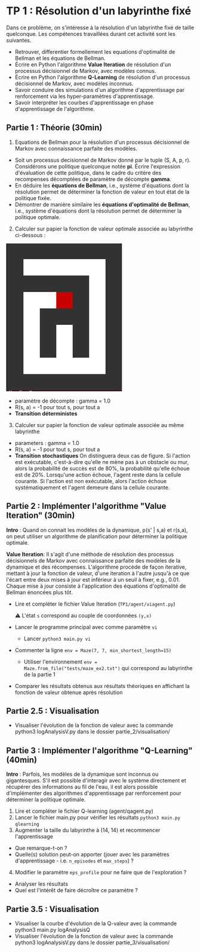 # TP 1 : Résolution d'un labyrinthe fixé

Dans ce problème, on s'intéresse à la résolution d'un labyrinthe fixé de taille quelconque. Les compétences travaillées durant cet activité sont les suivantes.

- Retrouver, differentier formellement les equations d'optimalité de Bellman et les équations de Bellman.
- Écrire en Python l'algorithme **Value Iteration** de résolution  d'un processus décisionnel de Markov, avec modèles connus. 
- Écrire en Python l'algorithme **Q-Learning** de résolution  d'un processus décisionnel de Markov, avec modèles inconnus. 
- Savoir conduire des simulations d'un algorithme d'apprentissage par renforcement via les hyper-paramètres d'apprentissage.
- Savoir interpréter les courbes d'apprentissage en phase d'apprentissage de l'algorithme.   



## Partie 1 : Théorie (30min)

1. Equations de Bellman pour la résolution d'un processus décisionnel de Markov avec connaissance parfaite des modèles.

  - Soit un processus decisionnel de Markov donné par le tuple (S, A, p, r). Considérons une politique quelconque notée **pi**. Écrire l'expression d'évaluation de cette politique, dans le cadre du critère des recompenses décomptées de paramètre de décompte **gamma**.
  - En déduire les **équations de Bellman**, i.e., système d'équations dont la résolution permet de déterminer la fonction de valeur en tout état de la politique fixée. 
  - Démontrer de manière similaire les **équations d'optimalité de Bellman**, i.e., système d'équations dont la résolution permet de déterminer la politique optimale. 


2. Calculer sur papier la fonction de valeur optimale associée au labyrinthe ci-dessous : 

![Image](https://raw.githubusercontent.com/blavad/IAT/master/TP1/tests/MazeEx2NR.png)

  - paramètre de décompte : gamma = 1.0
  - R(s, a) = -1 pour tout s, pour tout a
  - **Transition déterministes** 


3. Calculer sur papier la fonction de valeur optimale associée au même labyrinthe
  - parameters : gamma = 1.0
  - R(s, a) = -1 pour tout s, pour tout a
  - **Transition stochastiques** 
  On distinguera deux cas de figure. Si l'action est exécutable, c'est-à-dire qu'elle ne mène pas à un obstacle ou mur, alors la probabilité de succès est de 80%, la probabilité qu'elle échoue est de 20%. Lorsqu'une action échoue, l'agent reste dans la cellule courante. Si l'action est non exécutable, alors l'action échoue systématiquement et l'agent demeure dans la cellule courante. 


## Partie 2 : Implémenter l'algorithme "Value Iteration" (30min)

**Intro** : Quand on connait les modèles de la dynamique, p(s' | s,a) et r(s,a), on peut utiliser un algorithme de planification 
pour déterminer la politique optimale.

**Value Iteration**: Il s'agit d'une méthode de résolution des processus décisionnels de Markov avec connaissance parfaite des modèles de la dynamique et des récompenses. L'algorithme procède de façon iterative, mettant à jour la fonction de valeur, d'une iteration à l'autre jusqu'à ce que l'écart entre deux mises à jour est inférieur à un seuil à fixer, e.g., 0.01. Chaque mise à jour consiste à l'application des équations d'optimalité de Bellman énoncées plus tôt. 

- Lire et compléter le fichier Value Iteration (`TP1/agent/viagent.py`)
      
  :warning: L'état `s` correspond au couple de coordonnées `(y,x)`
- Lancer le programme principal avec comme paramètre `vi` 
  - Lancer `python3 main.py vi`
- Commenter la ligne `env = Maze(7, 7, min_shortest_length=15)`
  -  Utiliser l'environnement `env = Maze.from_file("tests/maze_ex2.txt")` qui correspond au labyrinthe de la partie 1
- Comparer les résultats obtenus aux résultats théoriques en affichant la fonction de valeur obtenue après résolution

## Partie 2.5 : Visualisation

- Visualiser l'évolution de la fonction de valeur avec la commande python3 logAnalysisV.py dans le dossier partie_2/visualisation/

## Partie 3 : Implémenter l'algorithme "Q-Learning" (40min)

**Intro** : Parfois, les modèles de la dynamique sont inconnus ou gigantesques. S'il est possible d'interagir avec le système directement et récupérer des informations au fil de l'eau, il est alors possible d'implémenter des algorithmes d'apprentissage par renforcement pour déterminer la politique optimale.

1. Lire et compléter le fichier Q-learning (agent/qagent.py)
2. Lancer le fichier main.py pour vérifier les résultats `python3 main.py qlearning`
3. Augmenter la taille du labyrinthe à (14, 14) et recommencer l'apprentissage 
  - Que remarque-t-on ?
  - Quelle(s) solution peut-on apporter (jouer avec les paramètres d'apprentissage - i.e. `n_episodes` et `max_steps`) ?
4. Modifier le paramètre `eps_profile` pour ne faire que de l'exploration ?
  - Analyser les résultats
  - Quel est l'intérêt de faire décroître ce paramètre ?

## Partie 3.5 : Visualisation

- Visualiser la courbe d'évolution de la Q-valeur avec la commande python3 main.py logAnalysisQ
- Visualiser l'évolution de la fonction de valeur avec la commande python3 logAnalysisV.py dans le dossier partie_3/visualisation/

